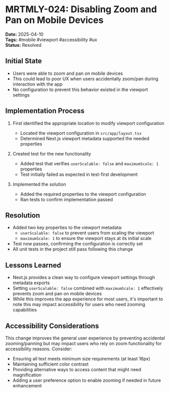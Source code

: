 # MRTMLY-024: Disabling Zoom and Pan on Mobile Devices

**Date:** 2025-04-10  
**Tags:** #mobile #viewport #accessibility #ux  
**Status:** Resolved

## Initial State
- Users were able to zoom and pan on mobile devices
- This could lead to poor UX when users accidentally zoom/pan during interaction with the app
- No configuration to prevent this behavior existed in the viewport settings

## Implementation Process
1. First identified the appropriate location to modify viewport configuration
   - Located the viewport configuration in `src/app/layout.tsx`
   - Determined Next.js viewport metadata supported the needed properties

2. Created test for the new functionality
   - Added test that verifies `userScalable: false` and `maximumScale: 1` properties
   - Test initially failed as expected in test-first development

3. Implemented the solution
   - Added the required properties to the viewport configuration
   - Ran tests to confirm implementation passed

## Resolution
- Added two key properties to the viewport metadata:
  - `userScalable: false` to prevent users from scaling the viewport
  - `maximumScale: 1` to ensure the viewport stays at its initial scale
- Test now passes, confirming the configuration is correctly set
- All unit tests in the project still pass following this change

## Lessons Learned
- Next.js provides a clean way to configure viewport settings through metadata exports
- Setting `userScalable: false` combined with `maximumScale: 1` effectively prevents zoom and pan on mobile devices
- While this improves the app experience for most users, it's important to note this may impact accessibility for users who need zooming capabilities

## Accessibility Considerations
This change improves the general user experience by preventing accidental zooming/panning but may impact users who rely on zoom functionality for accessibility reasons. Consider:
- Ensuring all text meets minimum size requirements (at least 16px)
- Maintaining sufficient color contrast
- Providing alternative ways to access content that might need magnification
- Adding a user preference option to enable zooming if needed in future enhancement
